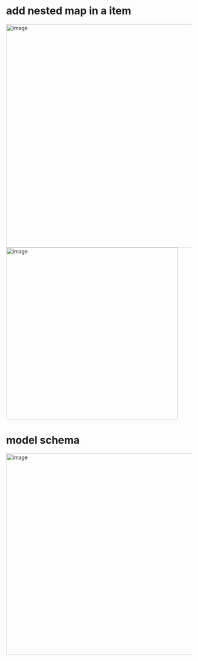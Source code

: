 # add nested map in a item

<img width="605" alt="image" src="https://user-images.githubusercontent.com/81428296/173893902-769be40f-501b-4feb-9fcb-bf794420b320.png">
<img width="466" alt="image" src="https://user-images.githubusercontent.com/81428296/173894016-8e0c29c9-bf1f-421b-bf3e-42715dff2b8f.png">

# model schema
<img width="546" alt="image" src="https://user-images.githubusercontent.com/81428296/174881264-c4039d10-9584-40c3-8aa0-54bc8ada10cc.png">
